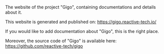 The website of the project "Gigo", containing documentations and details about it.

This website is generated and published on: https://gigo.reactive-tech.io/

If you would like to add documentation about "Gigo", this is the right place. 

Moreover, the source code of "Gigo" is available here: https://github.com/reactive-tech/gigo
